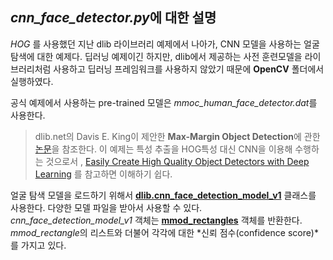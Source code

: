 ## *cnn_face_detector.py*에 대한 설명

*HOG* 를 사용했던 지난 dlib 라이브러리 예제에서 나아가, CNN 모델을 사용하는 얼굴 탐색에 대한 예제다. 딥러닝 예제이긴 하지만, dlib에서 제공하는 사전 훈련모델을 라이브러리처럼 사용하고 딥러닝 프레임워크를 사용하지 않았기 때문에 **OpenCV** 폴더에서 실행하였다. 

공식 예제에서 사용하는 pre-trained 모델은 *mmoc_human_face_detector.dat*를 사용한다. 

> dlib.net의 Davis E. King이 제안한 **Max-Margin Object Detection**에 관한 [논문](https://arxiv.org/abs/1502.00046)을 참조한다. 이 예제는 특성 추출을 HOG특성 대신 CNN을 이용해 수행하는 것으로서 , [Easily Create High Quality Object Detectors with Deep Learning](http://blog.dlib.net/2016/10/easily-create-high-quality-object.html) 를 참고하면 이해하기 쉽다.



얼굴 탐색 모델을 로드하기 위해서 [**dlib.cnn_face_detection_model_v1**](http://dlib.net/python/index.html#dlib.cnn_face_detection_model_v1) 클래스를 사용한다.  다양한 모델 파일을 받아서 사용할 수 있다. *cnn_face_detection_model_v1* 객체는 [**mmod_rectangles**](http://dlib.net/python/index.html#dlib.mmod_rectangle) 객체를 반환한다.  *mmod_rectangle*의 리스트와 더불어 각각에 대한 *신뢰 점수(confidence score)*를 가지고 있다. 